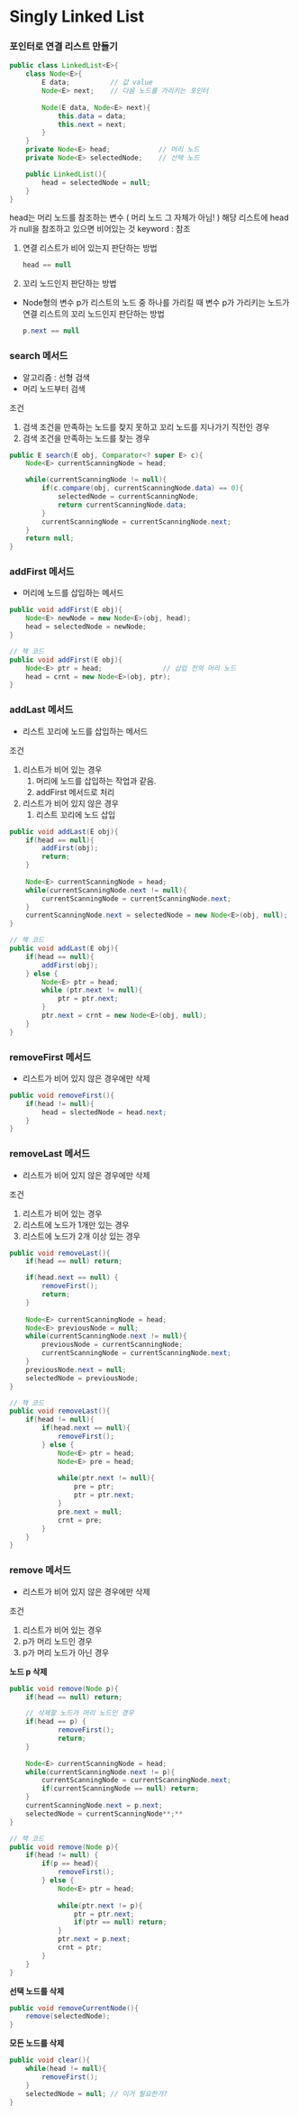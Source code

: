 # Singly Linked List

### **포인터로 연결 리스트 만들기**

```java
public class LinkedList<E>{
	class Node<E>{
		E data;          // 값 value
		Node<E> next;    // 다음 노드를 가리키는 포인터
		
		Node(E data, Node<E> next){
			this.data = data;
			this.next = next;
		}
	}
	private Node<E> head;            // 머리 노드
	private Node<E> selectedNode;    // 선택 노드

	public LinkedList(){
		head = selectedNode = null;
	}
}
```

head는 머리 노드를 참조하는 변수 ( 머리 노드 그 자체가 아님! )
해당 리스트에 head가 null을 참조하고 있으면 비어있는 것
keyword : 참조

1. 연결 리스트가 비어 있는지 판단하는 방법
    
    ```java
    head == null
    ```
    
2. 꼬리 노드인지 판단하는 방법
- Node<E>형의 변수 p가 리스트의 노드 중 하나를 가리킬 때 변수 p가 가리키는 노드가 연결 리스트의 꼬리 노드인지 판단하는 방법
    
    ```java
    p.next == null
    ```
    

### **search 메서드**

- 알고리즘 : 선형 검색
- 머리 노드부터 검색

조건

1. 검색 조건을 만족하는 노드를 찾지 못하고 꼬리 노드를 지나가기 직전인 경우
2. 검색 조건을 만족하는 노드를 찾는 경우

```java
public E search(E obj, Comparator<? super E> c){
	Node<E> currentScanningNode = head;

	while(currentScanningNode != null){
		if(c.compare(obj, currentScanningNode.data) == 0){
			selectedNode = currentScanningNode;
			return currentScanningNode.data;
		}
		currentScanningNode = currentScanningNode.next;
	}
	return null;
}
```

### addFirst 메서드

- 머리에 노드를 삽입하는 메서드

```java
public void addFirst(E obj){
	Node<E> newNode = new Node<E>(obj, head);
	head = selectedNode = newNode;
}

// 책 코드
public void addFirst(E obj){
	Node<E> ptr = head;               // 삽입 전의 머리 노드
	head = crnt = new Node<E>(obj, ptr);
}
```

### addLast 메서드

- 리스트 꼬리에 노드를 삽입하는 메서드

조건

1. 리스트가 비어 있는 경우
    1. 머리에 노드를 삽입하는 작업과 같음.
    2. addFirst 메서드로 처리
2. 리스트가 비어 있지 않은 경우
    1. 리스트 꼬리에 노드 삽입

```java
public void addLast(E obj){
	if(head == null){
		addFirst(obj);
		return;
	}
	
	Node<E> currentScanningNode = head;
	while(currentScanningNode.next != null){
		currentScanningNode = currentScanningNode.next;
	}
	currentScanningNode.next = selectedNode = new Node<E>(obj, null);
}

// 책 코드
public void addLast(E obj){
	if(head == null){
		addFirst(obj);
	} else {
		Node<E> ptr = head;
		while (ptr.next != null){
			ptr = ptr.next;
		}
		ptr.next = crnt = new Node<E>(obj, null);
	}
}
```

### removeFirst 메서드

- 리스트가 비어 있지 않은 경우에만 삭제

```java
public void removeFirst(){
	if(head != null){
		head = slectedNode = head.next;
	}
}
```

### removeLast 메서드

- 리스트가 비어 있지 않은 경우에만 삭제

조건

1. 리스트가 비어 있는 경우
2. 리스트에 노드가 1개만 있는 경우
3. 리스트에 노드가 2개 이상 있는 경우

```java
public void removeLast(){
	if(head == null) return;

	if(head.next == null) {
		removeFirst();
		return;
	}
	
	Node<E> currentScanningNode = head;
	Node<E> previousNode = null;
	while(currentScanningNode.next != null){
		previousNode = currentScanningNode;
		currentScanningNode = currentScanningNode.next;
	}
	previousNode.next = null;
	selectedNode = previousNode;
}

// 책 코드
public void removeLast(){
	if(head != null){
		if(head.next == null){
			removeFirst();
		} else {
			Node<E> ptr = head;
			Node<E> pre = head;
			
			while(ptr.next != null){
				pre = ptr;
				ptr = ptr.next;
			}
			pre.next = null;
			crnt = pre;
		}
	}
}
```

### remove 메서드

- 리스트가 비어 있지 않은 경우에만 삭제

조건

1. 리스트가 비어 있는 경우
2. p가 머리 노드인 경우
3. p가 머리 노드가 아닌 경우

**노드 p 삭제**

```java
public void remove(Node p){
	if(head == null) return;

	// 삭제할 노드가 머리 노드인 경우
	if(head == p) {
			removeFirst();
			return;
	}
	
	Node<E> currentScanningNode = head;
	while(currentScanningNode.next != p){
		currentScanningNode = currentScanningNode.next;
		if(currentScanningNode == null) return;
	}
	currentScanningNode.next = p.next;
	selectedNode = currentScanningNode**;**
}

// 책 코드
public void remove(Node p){
	if(head != null) {
		if(p == head){
			removeFirst();
		} else {
			Node<E> ptr = head;
			
			while(ptr.next != p){
				ptr = ptr.next;
				if(ptr == null) return;
			}
			ptr.next = p.next;
			crnt = ptr;
		}
	}
}
```

**선택 노드를 삭제**

```java
public void removeCurrentNode(){
	remove(selectedNode);
}
```

**모든 노드를 삭제**

```java
public void clear(){
	while(head != null){
		removeFirst();
	}
	selectedNode = null; // 이거 필요한가?
}
```